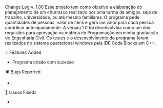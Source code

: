 Change Log v. 1.00
Esse projeto tem como objetivo a elaboração do planejamento de um churrasco realizado por uma turma de amigos, seja de trabalho, universidade, ou até mesmo familiares. O programa pede quantidades de pessoas, valor de itens e gera um valor para cada pessoa contribuir antecipadamente. A versão 1.0 foi desenvolvida como um dos requisitos para aprovação na matéria de Programação em minha graduação de Engenharia Civil. Os testes e o desenvolvimento do programa foram realizados no sistema operacional windows pela IDE Code Blocks em C++.

💡 Features Added

- Programa criado com sucesso

🕷️ Bugs Reported

-

🔧 Issues Fixeds

- 
